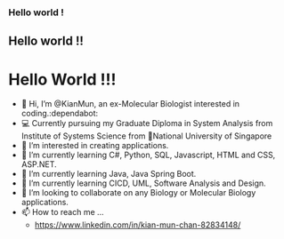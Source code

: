 ### Hello world !
## Hello world !!
# Hello World !!!
- 👋 Hi, I’m @KianMun, an ex-Molecular Biologist interested in coding.:dependabot:
- :computer:  Currently pursuing my Graduate Diploma in System Analysis from Institute of Systems Science from :school:National University of Singapore
- 👀 I’m interested in creating applications. 
- 🌱 I’m currently learning C#, Python, SQL, Javascript, HTML and CSS, ASP.NET.
- 🌱 I’m currently learning Java, Java Spring Boot.
- 🌱 I’m currently learning CICD, UML, Software Analysis and Design.
- 💞️ I’m looking to collaborate on any Biology or Molecular Biology applications.
- 📫 How to reach me ...
  - https://www.linkedin.com/in/kian-mun-chan-82834148/
  

<!---
KianMun/KianMun is a ✨ special ✨ repository because its `README.md` (this file) appears on your GitHub profile.
You can click the Preview link to take a look at your changes.
--->
